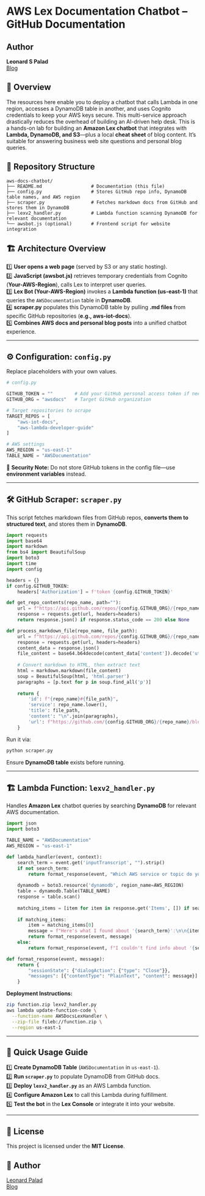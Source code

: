 

# AWS Lex Documentation Chatbot – GitHub Documentation

## Author
**Leonard S Palad**  
[Blog](https://www.cloudhermit.com.au/)

## 📌 Overview

The resources here enable you to deploy a chatbot that calls Lambda in one region, accesses a DynamoDB table in another, and uses Cognito credentials to keep your AWS keys secure. This multi-service approach drastically reduces the overhead of building an AI-driven help desk. This is a hands-on lab for building an **Amazon Lex chatbot** that integrates with **Lambda, DynamoDB, and S3**—plus a local **cheat sheet** of blog content. It’s suitable for answering business web site  questions and personal blog queries.

## 📂 Repository Structure

```
aws-docs-chatbot/
├── README.md                  # Documentation (this file)
├── config.py                  # Stores GitHub repo info, DynamoDB table names, and AWS region
├── scraper.py                 # Fetches markdown docs from GitHub and stores them in DynamoDB
├── lexv2_handler.py           # Lambda function scanning DynamoDB for relevant documentation
└── awsbot.js (optional)       # Frontend script for website integration
```

## 🏗 Architecture Overview

1️⃣ **User opens a web page** (served by S3 or any static hosting).  
2️⃣ **JavaScript (awsbot.js)** retrieves temporary credentials from Cognito (**Your-AWS-Region**), calls Lex to interpret user queries.  
3️⃣ **Lex Bot (Your-AWS-Region)** invokes a **Lambda function (us-east-1)** that queries the `AWSDocumentation` table in **DynamoDB**.  
4️⃣ **scraper.py** populates this DynamoDB table by pulling **.md files** from specific GitHub repositories (**e.g., aws-iot-docs**).  
5️⃣ **Combines AWS docs and personal blog posts** into a unified chatbot experience.

---

## ⚙️ Configuration: `config.py`

Replace placeholders with your own values.

```python
# config.py

GITHUB_TOKEN = ""        # Add your GitHub personal access token if needed
GITHUB_ORG = "awsdocs"   # Target GitHub organization

# Target repositories to scrape
TARGET_REPOS = [
    "aws-iot-docs",
    "aws-lambda-developer-guide"
]

# AWS settings
AWS_REGION = "us-east-1"
TABLE_NAME = "AWSDocumentation"
```

📌 **Security Note:** Do not store GitHub tokens in the config file—use **environment variables** instead.

---

## 🛠 GitHub Scraper: `scraper.py`

This script fetches markdown files from GitHub repos, **converts them to structured text**, and stores them in **DynamoDB**.

```python
import requests
import base64
import markdown
from bs4 import BeautifulSoup
import boto3
import time
import config

headers = {}
if config.GITHUB_TOKEN:
    headers['Authorization'] = f'token {config.GITHUB_TOKEN}'

def get_repo_contents(repo_name, path=""):
    url = f"https://api.github.com/repos/{config.GITHUB_ORG}/{repo_name}/contents/{path}"
    response = requests.get(url, headers=headers)
    return response.json() if response.status_code == 200 else None

def process_markdown_file(repo_name, file_path):
    url = f"https://api.github.com/repos/{config.GITHUB_ORG}/{repo_name}/contents/{file_path}"
    response = requests.get(url, headers=headers)
    content_data = response.json()
    file_content = base64.b64decode(content_data['content']).decode('utf-8')
    
    # Convert markdown to HTML, then extract text
    html = markdown.markdown(file_content)
    soup = BeautifulSoup(html, 'html.parser')
    paragraphs = [p.text for p in soup.find_all('p')]
    
    return {
        'id': f"{repo_name}#{file_path}",
        'service': repo_name.lower(),
        'title': file_path,
        'content': "\n".join(paragraphs),
        'url': f"https://github.com/{config.GITHUB_ORG}/{repo_name}/blob/master/{file_path}"
    }
```

Run it via:
```bash
python scraper.py
```

Ensure **DynamoDB table** exists before running.

---

## 🏗 Lambda Function: `lexv2_handler.py`

Handles **Amazon Lex** chatbot queries by searching **DynamoDB** for relevant AWS documentation.

```python
import json
import boto3

TABLE_NAME = "AWSDocumentation"
AWS_REGION = "us-east-1"

def lambda_handler(event, context):
    search_term = event.get('inputTranscript', "").strip()
    if not search_term:
        return format_response(event, "Which AWS service or topic do you need help with?")
    
    dynamodb = boto3.resource('dynamodb', region_name=AWS_REGION)
    table = dynamodb.Table(TABLE_NAME)
    response = table.scan()
    
    matching_items = [item for item in response.get('Items', []) if search_term.lower() in item['content'].lower()]
    
    if matching_items:
        item = matching_items[0]
        message = f"Here's what I found about '{search_term}':\n\n{item['content'][:150]}...\n\nRead more at: {item['url']}"
        return format_response(event, message)
    else:
        return format_response(event, f"I couldn't find info about '{search_term}'. Try another query.")

def format_response(event, message):
    return {
        "sessionState": {"dialogAction": {"type": "Close"}},
        "messages": [{"contentType": "PlainText", "content": message}]
    }
```

**Deployment Instructions:**
```bash
zip function.zip lexv2_handler.py
aws lambda update-function-code \
  --function-name AWSDocsLexHandler \
  --zip-file fileb://function.zip \
  --region us-east-1
```

---

## 🔗 Quick Usage Guide

1️⃣ **Create DynamoDB Table** (`AWSDocumentation` in `us-east-1`).  
2️⃣ **Run `scraper.py`** to populate DynamoDB from GitHub docs.  
3️⃣ **Deploy `lexv2_handler.py`** as an AWS Lambda function.  
4️⃣ **Configure Amazon Lex** to call this Lambda during fulfillment.  
5️⃣ **Test the bot** in the **Lex Console** or integrate it into your website.

---

## 📜 License

This project is licensed under the **MIT License**.

## 📌 Author

[Leonard Palad](https://www.linkedin.com/in/leonardspalad/)  
[Blog](https://www.cloudhermit.com.au/)

